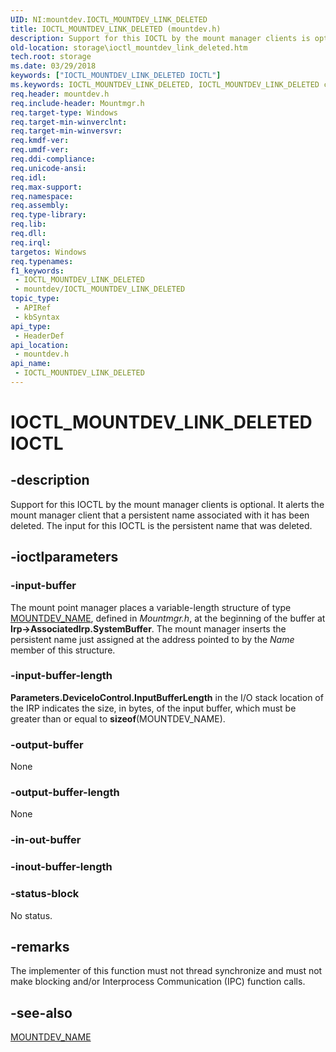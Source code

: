 ```yaml
---
UID: NI:mountdev.IOCTL_MOUNTDEV_LINK_DELETED
title: IOCTL_MOUNTDEV_LINK_DELETED (mountdev.h)
description: Support for this IOCTL by the mount manager clients is optional. It alerts the mount manager client that a persistent name associated with it has been deleted. The input for this IOCTL is the persistent name that was deleted.
old-location: storage\ioctl_mountdev_link_deleted.htm
tech.root: storage
ms.date: 03/29/2018
keywords: ["IOCTL_MOUNTDEV_LINK_DELETED IOCTL"]
ms.keywords: IOCTL_MOUNTDEV_LINK_DELETED, IOCTL_MOUNTDEV_LINK_DELETED control, IOCTL_MOUNTDEV_LINK_DELETED control code [Storage Devices], k307_b0ab5504-dac9-410f-bb73-bbb5876e4a59.xml, mountdev/IOCTL_MOUNTDEV_LINK_DELETED, storage.ioctl_mountdev_link_deleted
req.header: mountdev.h
req.include-header: Mountmgr.h
req.target-type: Windows
req.target-min-winverclnt: 
req.target-min-winversvr: 
req.kmdf-ver: 
req.umdf-ver: 
req.ddi-compliance: 
req.unicode-ansi: 
req.idl: 
req.max-support: 
req.namespace: 
req.assembly: 
req.type-library: 
req.lib: 
req.dll: 
req.irql: 
targetos: Windows
req.typenames: 
f1_keywords:
 - IOCTL_MOUNTDEV_LINK_DELETED
 - mountdev/IOCTL_MOUNTDEV_LINK_DELETED
topic_type:
 - APIRef
 - kbSyntax
api_type:
 - HeaderDef
api_location:
 - mountdev.h
api_name:
 - IOCTL_MOUNTDEV_LINK_DELETED
---
```


# IOCTL_MOUNTDEV_LINK_DELETED IOCTL


## -description

Support for this IOCTL by the mount manager clients is optional. It alerts the mount manager client that a persistent name associated with it has been deleted. The input for this IOCTL is the persistent name that was deleted.

## -ioctlparameters

### -input-buffer

The mount point manager places a variable-length structure of type [MOUNTDEV_NAME](../mountmgr/ns-mountmgr-_mountdev_name.md), defined in *Mountmgr.h*, at the beginning of the buffer at **Irp-\>AssociatedIrp.SystemBuffer**. The mount manager inserts the persistent name just assigned at the address pointed to by the *Name* member of this structure.

### -input-buffer-length

**Parameters.DeviceIoControl.InputBufferLength** in the I/O stack location of the IRP indicates the size, in bytes, of the input buffer, which must be greater than or equal to **sizeof**(MOUNTDEV_NAME).

### -output-buffer

None

### -output-buffer-length

None

### -in-out-buffer

### -inout-buffer-length

### -status-block

No status.

## -remarks

The implementer of this function must not thread synchronize and must not make blocking and/or Interprocess Communication (IPC) function calls.

## -see-also

[MOUNTDEV_NAME](../mountmgr/ns-mountmgr-_mountdev_name.md)
